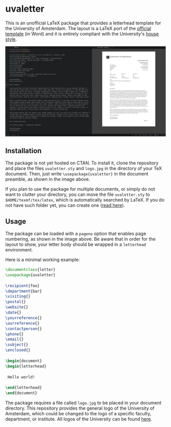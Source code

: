 # uvaletter

This is an unofficial LaTeX package that provides a letterhead template for the University of Amsterdam. The layout is a LaTeX port of the [official template](https://www.uva.nl/over-de-uva/over-de-universiteit/huisstijl/downloadstools/brief/brief.html) (in Word) and it is entirely compliant with the University's [house style](https://www.uva.nl/over-de-uva/over-de-universiteit/huisstijl/huisstijl.html).

![](https://github.com/piazzai/uvaletter/blob/master/demo.jpg)

## Installation

The package is not yet hosted on CTAN. To install it, clone the repository and place the files `uvaletter.sty` and `logo.jpg` in the directory of your TeX document. Then, just write `\usepackage{uvaletter}` in the document preamble, as shown in the image above.

If you plan to use the package for multiple documents, or simply do not want to clutter your directory, you can move the file `uvaletter.sty` to `$HOME/texmf/tex/latex`, which is automatically searched by LaTeX. If you do not have such folder yet, you can create one ([read here](https://www.ias.edu/math/computing/faq/local-latex-style-files)).

## Usage

The package can be loaded with a `pageno` option that enables page numbering, as shown in the image above. Be aware that in order for the layout to show, your letter body should be wrapped in a `letterhead` environment.

Here is a minimal working example:

```tex
\documentclass{letter}
\usepackage{uvaletter}

\recipient{foo}
\department{bar}
\visiting{}
\postal{}
\website{}
\date{}
\yourreference{}
\ourreference{}
\contactperson{}
\phone{}
\email{}
\subject{}
\enclosed{}

\begin{document}
\begin{letterhead}

 Hello world!

\end{letterhead}
\end{document}
```

The package requires a file called `logo.jpg` to be placed in your document directory. This repository provides the general logo of the University of Amsterdam, which could be changed to the logo of a specific faculty, department, or institute. All logos of the University can be found [here](https://www.uva.nl/over-de-uva/over-de-universiteit/huisstijl/huisstijlelementen/logo/logo.html).
